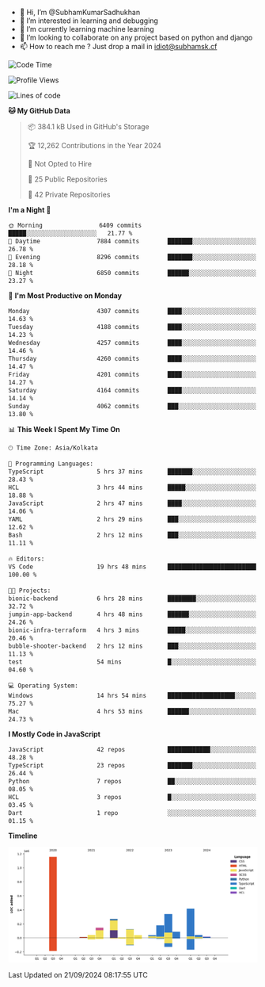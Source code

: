 - 👋 Hi, I’m @SubhamKumarSadhukhan
- 👀 I’m interested in learning and debugging
- 🌱 I’m currently learning machine learning
- 💞️ I’m looking to collaborate on any project based on python and django
- 📫 How to reach me ?
      Just drop a mail in idiot@subhamsk.cf

<!---
SubhamKumarSadhukhan/SubhamKumarSadhukhan is a ✨ special ✨ repository because its `README.md` (this file) appears on your GitHub profile.
You can click the Preview link to take a look at your changes.
--->


<!--START_SECTION:waka-->
![Code Time](http://img.shields.io/badge/Code%20Time-2%2C523%20hrs%201%20min-blue)

![Profile Views](http://img.shields.io/badge/Profile%20Views-7-blue)

![Lines of code](https://img.shields.io/badge/From%20Hello%20World%20I%27ve%20Written-2.9%20million%20lines%20of%20code-blue)

**🐱 My GitHub Data** 

> 📦 384.1 kB Used in GitHub's Storage 
 > 
> 🏆 12,262 Contributions in the Year 2024
 > 
> 🚫 Not Opted to Hire
 > 
> 📜 25 Public Repositories 
 > 
> 🔑 42 Private Repositories 
 > 
**I'm a Night 🦉** 

```text
🌞 Morning                6409 commits        █████░░░░░░░░░░░░░░░░░░░░   21.77 % 
🌆 Daytime                7884 commits        ███████░░░░░░░░░░░░░░░░░░   26.78 % 
🌃 Evening                8296 commits        ███████░░░░░░░░░░░░░░░░░░   28.18 % 
🌙 Night                  6850 commits        ██████░░░░░░░░░░░░░░░░░░░   23.27 % 
```
📅 **I'm Most Productive on Monday** 

```text
Monday                   4307 commits        ████░░░░░░░░░░░░░░░░░░░░░   14.63 % 
Tuesday                  4188 commits        ████░░░░░░░░░░░░░░░░░░░░░   14.23 % 
Wednesday                4257 commits        ████░░░░░░░░░░░░░░░░░░░░░   14.46 % 
Thursday                 4260 commits        ████░░░░░░░░░░░░░░░░░░░░░   14.47 % 
Friday                   4201 commits        ████░░░░░░░░░░░░░░░░░░░░░   14.27 % 
Saturday                 4164 commits        ████░░░░░░░░░░░░░░░░░░░░░   14.14 % 
Sunday                   4062 commits        ███░░░░░░░░░░░░░░░░░░░░░░   13.80 % 
```


📊 **This Week I Spent My Time On** 

```text
🕑︎ Time Zone: Asia/Kolkata

💬 Programming Languages: 
TypeScript               5 hrs 37 mins       ███████░░░░░░░░░░░░░░░░░░   28.43 % 
HCL                      3 hrs 44 mins       █████░░░░░░░░░░░░░░░░░░░░   18.88 % 
JavaScript               2 hrs 47 mins       ████░░░░░░░░░░░░░░░░░░░░░   14.06 % 
YAML                     2 hrs 29 mins       ███░░░░░░░░░░░░░░░░░░░░░░   12.62 % 
Bash                     2 hrs 12 mins       ███░░░░░░░░░░░░░░░░░░░░░░   11.11 % 

🔥 Editors: 
VS Code                  19 hrs 48 mins      █████████████████████████   100.00 % 

🐱‍💻 Projects: 
bionic-backend           6 hrs 28 mins       ████████░░░░░░░░░░░░░░░░░   32.72 % 
jumpin-app-backend       4 hrs 48 mins       ██████░░░░░░░░░░░░░░░░░░░   24.26 % 
bionic-infra-terraform   4 hrs 3 mins        █████░░░░░░░░░░░░░░░░░░░░   20.46 % 
bubble-shooter-backend   2 hrs 12 mins       ███░░░░░░░░░░░░░░░░░░░░░░   11.13 % 
test                     54 mins             █░░░░░░░░░░░░░░░░░░░░░░░░   04.60 % 

💻 Operating System: 
Windows                  14 hrs 54 mins      ███████████████████░░░░░░   75.27 % 
Mac                      4 hrs 53 mins       ██████░░░░░░░░░░░░░░░░░░░   24.73 % 
```

**I Mostly Code in JavaScript** 

```text
JavaScript               42 repos            ████████████░░░░░░░░░░░░░   48.28 % 
TypeScript               23 repos            ███████░░░░░░░░░░░░░░░░░░   26.44 % 
Python                   7 repos             ██░░░░░░░░░░░░░░░░░░░░░░░   08.05 % 
HCL                      3 repos             █░░░░░░░░░░░░░░░░░░░░░░░░   03.45 % 
Dart                     1 repo              ░░░░░░░░░░░░░░░░░░░░░░░░░   01.15 % 
```



**Timeline**

![Lines of Code chart](https://raw.githubusercontent.com/SubhamKumarSadhukhan/SubhamKumarSadhukhan/main/assets/bar_graph.png)


 Last Updated on 21/09/2024 08:17:55 UTC
<!--END_SECTION:waka-->
